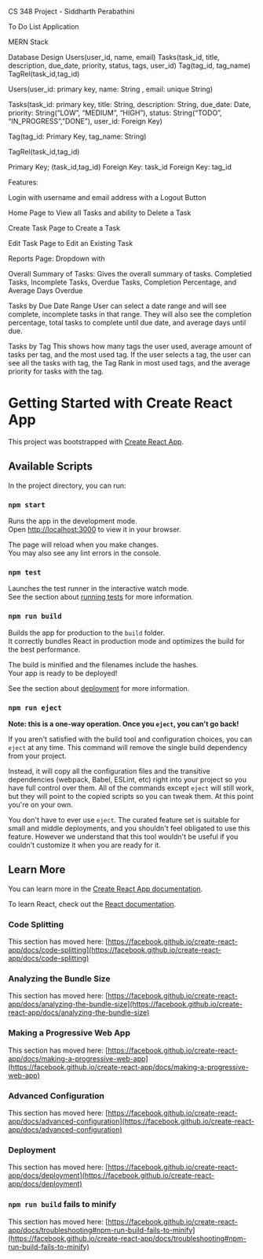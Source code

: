 CS 348 Project - Siddharth Perabathini

To Do List Application

MERN Stack

Database Design
Users(user_id, name, email)
Tasks(task_id, title, description, due_date, priority, status, tags, user_id)
Tag(tag_id, tag_name)
TagRel(task_id,tag_id)

Users(user_id: primary key, name: String , email: unique String)

Tasks(task_id: primary key, title: String, description: String, due_date: Date, priority: String(“LOW”, “MEDIUM”,
“HIGH”), status: String(“TODO”, “IN_PROGRESS”,”DONE”), user_id: Foreign Key)

Tag(tag_id: Primary Key, tag_name: String)

TagRel(task_id,tag_id)

Primary Key; (task_id,tag_id)
Foreign Key: task_id
Foreign Key: tag_id

Features:

Login with username and email address with a Logout Button

Home Page to View all Tasks and ability to Delete a Task

Create Task Page to Create a Task

Edit Task Page to Edit an Existing Task

Reports Page:
Dropdown with

Overall Summary of Tasks:
Gives the overall summary of tasks. Completied Tasks, Incomplete Tasks, Overdue Tasks, Completion Percentage, and Average Days Overdue

Tasks by Due Date Range
User can select a date range and will see complete, incomplete tasks in that range. They will also see the completion percentage, total tasks to complete until due date, and average days until due.

Tasks by Tag
This shows how many tags the user used, average amount of tasks per tag, and the most used tag. If the user selects a tag, the user can see all the tasks with tag, the Tag Rank in most used tags, and the average priority for tasks with the tag.





















# Getting Started with Create React App

This project was bootstrapped with [Create React App](https://github.com/facebook/create-react-app).

## Available Scripts

In the project directory, you can run:

### `npm start`

Runs the app in the development mode.\
Open [http://localhost:3000](http://localhost:3000) to view it in your browser.

The page will reload when you make changes.\
You may also see any lint errors in the console.

### `npm test`

Launches the test runner in the interactive watch mode.\
See the section about [running tests](https://facebook.github.io/create-react-app/docs/running-tests) for more information.

### `npm run build`

Builds the app for production to the `build` folder.\
It correctly bundles React in production mode and optimizes the build for the best performance.

The build is minified and the filenames include the hashes.\
Your app is ready to be deployed!

See the section about [deployment](https://facebook.github.io/create-react-app/docs/deployment) for more information.

### `npm run eject`

**Note: this is a one-way operation. Once you `eject`, you can't go back!**

If you aren't satisfied with the build tool and configuration choices, you can `eject` at any time. This command will remove the single build dependency from your project.

Instead, it will copy all the configuration files and the transitive dependencies (webpack, Babel, ESLint, etc) right into your project so you have full control over them. All of the commands except `eject` will still work, but they will point to the copied scripts so you can tweak them. At this point you're on your own.

You don't have to ever use `eject`. The curated feature set is suitable for small and middle deployments, and you shouldn't feel obligated to use this feature. However we understand that this tool wouldn't be useful if you couldn't customize it when you are ready for it.

## Learn More

You can learn more in the [Create React App documentation](https://facebook.github.io/create-react-app/docs/getting-started).

To learn React, check out the [React documentation](https://reactjs.org/).

### Code Splitting

This section has moved here: [https://facebook.github.io/create-react-app/docs/code-splitting](https://facebook.github.io/create-react-app/docs/code-splitting)

### Analyzing the Bundle Size

This section has moved here: [https://facebook.github.io/create-react-app/docs/analyzing-the-bundle-size](https://facebook.github.io/create-react-app/docs/analyzing-the-bundle-size)

### Making a Progressive Web App

This section has moved here: [https://facebook.github.io/create-react-app/docs/making-a-progressive-web-app](https://facebook.github.io/create-react-app/docs/making-a-progressive-web-app)

### Advanced Configuration

This section has moved here: [https://facebook.github.io/create-react-app/docs/advanced-configuration](https://facebook.github.io/create-react-app/docs/advanced-configuration)

### Deployment

This section has moved here: [https://facebook.github.io/create-react-app/docs/deployment](https://facebook.github.io/create-react-app/docs/deployment)

### `npm run build` fails to minify

This section has moved here: [https://facebook.github.io/create-react-app/docs/troubleshooting#npm-run-build-fails-to-minify](https://facebook.github.io/create-react-app/docs/troubleshooting#npm-run-build-fails-to-minify)

